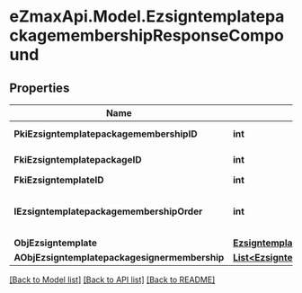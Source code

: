 
# eZmaxApi.Model.EzsigntemplatepackagemembershipResponseCompound

## Properties

Name | Type | Description | Notes
------------ | ------------- | ------------- | -------------
**PkiEzsigntemplatepackagemembershipID** | **int** | The unique ID of the Ezsigntemplatepackagemembership | 
**FkiEzsigntemplatepackageID** | **int** | The unique ID of the Ezsigntemplatepackage | 
**FkiEzsigntemplateID** | **int** | The unique ID of the Ezsigntemplate | 
**IEzsigntemplatepackagemembershipOrder** | **int** | The order in which the Ezsigntemplate will be imported when using an Ezsigntemplatepackage. | 
**ObjEzsigntemplate** | [**EzsigntemplateResponseCompound**](EzsigntemplateResponseCompound.md) |  | 
**AObjEzsigntemplatepackagesignermembership** | [**List&lt;EzsigntemplatepackagesignermembershipResponseCompound&gt;**](EzsigntemplatepackagesignermembershipResponseCompound.md) |  | 

[[Back to Model list]](../README.md#documentation-for-models)
[[Back to API list]](../README.md#documentation-for-api-endpoints)
[[Back to README]](../README.md)

